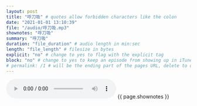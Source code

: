 ```yaml
---
layout: post
title: "呼刀吸" # quotes allow forbidden characters like the colon
date: "2021-01-01 13:10:39"
file: "/audio/呼刀吸.mp3"
shownotes: "呼刀吸"
summary: "呼刀吸"
duration: "file_duration" # audio length in min:sec
length: "file_length" # filesize in bytes
explicit: "no" # change to yes to flag with the explicit tag
block: "no" # change to yes to keep an episode from showing up in iTunes
# permalink: /1 # will be the ending part of the pages URL, delete to default to the title
---
```


<audio controls>
<source src="{{site.url}}{{site.baseurl}}{{ page.file }}" type="audio/x-mp3">
Your browser does not support the audio element.
</audio>
{{ page.shownotes }}
